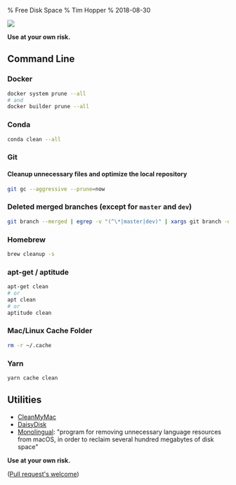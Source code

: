 % Free Disk Space
% Tim Hopper
% 2018-08-30

![](prune.jpg)

__Use at your own risk.__

## Command Line

### Docker

```bash
docker system prune --all
# and
docker builder prune --all
```

### Conda

```bash
conda clean --all
```

### Git

#### Cleanup unnecessary files and optimize the local repository

```bash
git gc --aggressive --prune=now
```

### Deleted merged branches (except for `master` and `dev`)

```bash
git branch --merged | egrep -v "(^\*|master|dev)" | xargs git branch -d
```

### Homebrew

```bash
brew cleanup -s
```

### apt-get / aptitude

```bash
apt-get clean
# or
apt clean
# or
aptitude clean
```

### Mac/Linux Cache Folder

```bash
rm -r ~/.cache
```

### Yarn

```bash
yarn cache clean
```

## Utilities

* [CleanMyMac](https://macpaw.com/cleanmymac)
* [DaisyDisk](https://daisydiskapp.com)
* [Monolingual](https://ingmarstein.github.io/Monolingual/): "program for removing unnecessary language resources from macOS, in order to reclaim several hundred megabytes of disk space"

__Use at your own risk.__

([Pull request's welcome](https://github.com/tdhopper/freespace.tdhopper.com))
